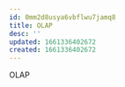 ```yaml
---
id: 0mm2d8usya6vbflwu7jamq8
title: OLAP
desc: ''
updated: 1661336402672
created: 1661336402672
---
```


OLAP